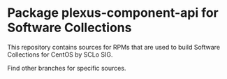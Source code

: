 # Package plexus-component-api for Software Collections

This repository contains sources for RPMs that are used
to build Software Collections for CentOS by SCLo SIG.

Find other branches for specific sources.
